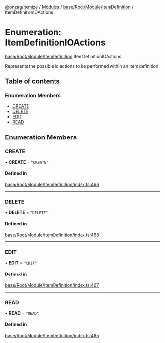 [@onzag/itemize](../README.md) / [Modules](../modules.md) / [base/Root/Module/ItemDefinition](../modules/base_Root_Module_ItemDefinition.md) / ItemDefinitionIOActions

# Enumeration: ItemDefinitionIOActions

[base/Root/Module/ItemDefinition](../modules/base_Root_Module_ItemDefinition.md).ItemDefinitionIOActions

Represents the possible io actions to be performed
within an item definition

## Table of contents

### Enumeration Members

- [CREATE](base_Root_Module_ItemDefinition.ItemDefinitionIOActions.md#create)
- [DELETE](base_Root_Module_ItemDefinition.ItemDefinitionIOActions.md#delete)
- [EDIT](base_Root_Module_ItemDefinition.ItemDefinitionIOActions.md#edit)
- [READ](base_Root_Module_ItemDefinition.ItemDefinitionIOActions.md#read)

## Enumeration Members

### CREATE

• **CREATE** = ``"CREATE"``

#### Defined in

[base/Root/Module/ItemDefinition/index.ts:466](https://github.com/onzag/itemize/blob/59702dd5/base/Root/Module/ItemDefinition/index.ts#L466)

___

### DELETE

• **DELETE** = ``"DELETE"``

#### Defined in

[base/Root/Module/ItemDefinition/index.ts:468](https://github.com/onzag/itemize/blob/59702dd5/base/Root/Module/ItemDefinition/index.ts#L468)

___

### EDIT

• **EDIT** = ``"EDIT"``

#### Defined in

[base/Root/Module/ItemDefinition/index.ts:467](https://github.com/onzag/itemize/blob/59702dd5/base/Root/Module/ItemDefinition/index.ts#L467)

___

### READ

• **READ** = ``"READ"``

#### Defined in

[base/Root/Module/ItemDefinition/index.ts:465](https://github.com/onzag/itemize/blob/59702dd5/base/Root/Module/ItemDefinition/index.ts#L465)
